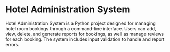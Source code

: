 # Hotel Administration System
Hotel Administration System is a Python project designed for managing hotel room bookings through a command-line interface. Users can add, view, delete, and generate reports for bookings, as well as manage reviews for each booking. The system includes input validation to handle and report errors.
